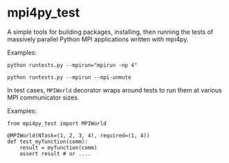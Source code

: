 # mpi4py\_test

A simple tools for building packages, installing, then running the tests of massively parallel
Python MPI applications written with mpi4py.

Examples:

    python runtests.py --mpirun="mpirun -np 4"

    python runtests.py --mpirun --mpi-unmute


In test cases, `MPIWorld` decorator wraps around tests to run them at various MPI communicator sizes.

Examples:

    from mpi4py_test import MPIWorld

    @MPIWorld(NTask=(1, 2, 3, 4), required=(1, 4))
    def test_myfunction(comm):
        result = myfunction(comm)
        assert result # or ....


